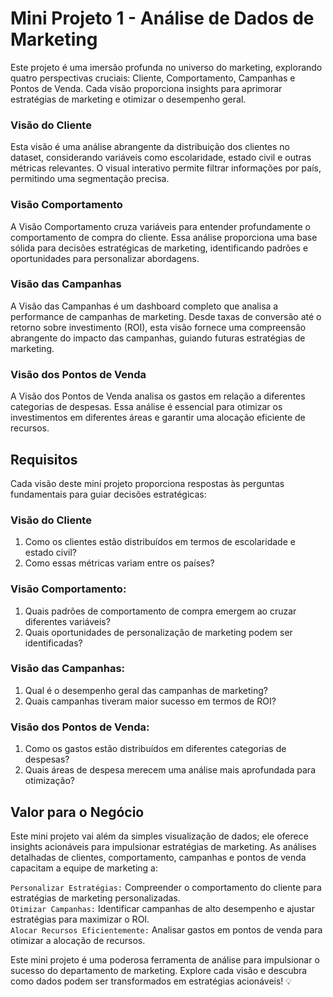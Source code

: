 # Mini Projeto 1 - Análise de Dados de Marketing

Este projeto é uma imersão profunda no universo do marketing, explorando quatro perspectivas cruciais: Cliente, Comportamento, Campanhas e Pontos de Venda. Cada visão proporciona insights para aprimorar estratégias de marketing e otimizar o desempenho geral.

### Visão do Cliente

Esta visão é uma análise abrangente da distribuição dos clientes no dataset, considerando variáveis como escolaridade, estado civil e outras métricas relevantes. O visual interativo permite filtrar informações por país, permitindo uma segmentação precisa.

### Visão Comportamento

A Visão Comportamento cruza variáveis para entender profundamente o comportamento de compra do cliente. Essa análise proporciona uma base sólida para decisões estratégicas de marketing, identificando padrões e oportunidades para personalizar abordagens.

### Visão das Campanhas

A Visão das Campanhas é um dashboard completo que analisa a performance de campanhas de marketing. Desde taxas de conversão até o retorno sobre investimento (ROI), esta visão fornece uma compreensão abrangente do impacto das campanhas, guiando futuras estratégias de marketing.

### Visão dos Pontos de Venda

A Visão dos Pontos de Venda analisa os gastos em relação a diferentes categorias de despesas. Essa análise é essencial para otimizar os investimentos em diferentes áreas e garantir uma alocação eficiente de recursos.

## Requisitos

Cada visão deste mini projeto proporciona respostas às perguntas fundamentais para guiar decisões estratégicas:

### Visão do Cliente

1. Como os clientes estão distribuídos em termos de escolaridade e estado civil?
2. Como essas métricas variam entre os países?

### Visão Comportamento:

1. Quais padrões de comportamento de compra emergem ao cruzar diferentes variáveis?
2. Quais oportunidades de personalização de marketing podem ser identificadas?

### Visão das Campanhas:

1. Qual é o desempenho geral das campanhas de marketing?
2. Quais campanhas tiveram maior sucesso em termos de ROI?

### Visão dos Pontos de Venda:

1. Como os gastos estão distribuídos em diferentes categorias de despesas?
2. Quais áreas de despesa merecem uma análise mais aprofundada para otimização?

## Valor para o Negócio

Este mini projeto vai além da simples visualização de dados; ele oferece insights acionáveis para impulsionar estratégias de marketing. As análises detalhadas de clientes, comportamento, campanhas e pontos de venda capacitam a equipe de marketing a:

`Personalizar Estratégias:` Compreender o comportamento do cliente para estratégias de marketing personalizadas.    
`Otimizar Campanhas:` Identificar campanhas de alto desempenho e ajustar estratégias para maximizar o ROI.    
`Alocar Recursos Eficientemente:` Analisar gastos em pontos de venda para otimizar a alocação de recursos.

Este mini projeto é uma poderosa ferramenta de análise para impulsionar o sucesso do departamento de marketing. Explore cada visão e descubra como dados podem ser transformados em estratégias acionáveis! 💡
